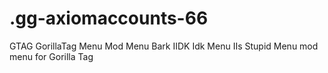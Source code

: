 # .gg-axiomaccounts-66
GTAG GorillaTag Menu Mod Menu Bark IIDK Idk Menu IIs Stupid Menu mod menu for Gorilla Tag
